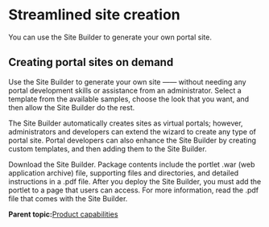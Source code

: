 # Streamlined site creation 

You can use the Site Builder to generate your own portal site.

## Creating portal sites on demand

Use the Site Builder to generate your own site —— without needing any portal development skills or assistance from an administrator. Select a template from the available samples, choose the look that you want, and then allow the Site Builder do the rest.

The Site Builder automatically creates sites as virtual portals; however, administrators and developers can extend the wizard to create any type of portal site. Portal developers can also enhance the Site Builder by creating custom templates, and then adding them to the Site Builder.

Download the Site Builder. Package contents include the portlet .war \(web application archive\) file, supporting files and directories, and detailed instructions in a .pdf file. After you deploy the Site Builder, you must add the portlet to a page that users can access. For more information, read the .pdf file that comes with the Site Builder.

**Parent topic:**[Product capabilities](../overview/intr_ovr.md)

